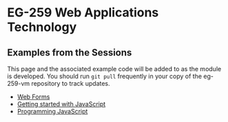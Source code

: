 # EG-259 Web Applications Technology

## Examples from the Sessions

This page and the associated example code will be added to as the module is developed.
You should run `git pull` frequently in your copy of the eg-259-vm repository to track updates. 

* [Web Forms](lecture3)
* [Getting started with JavaScript](lecture5)
* [Programming JavaScript](lecture6)

